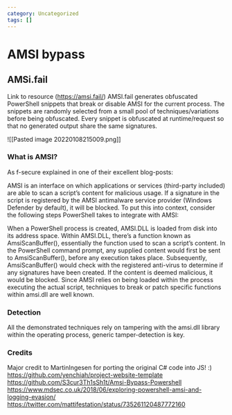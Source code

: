 ```yaml
---
category: Uncategorized
tags: []
---
```

# AMSI bypass

## AMSi.fail
Link to resource (https://amsi.fail/)
AMSI.fail generates obfuscated PowerShell snippets that break or disable AMSI for the current process. The snippets are randomly selected from a small pool of techniques/variations before being obfuscated. Every snippet is obfuscated at runtime/request so that no generated output share the same signatures.

![[Pasted image 20220108215009.png]]


### What is AMSI?
As f-secure explained in one of their excellent blog-posts:

AMSI is an interface on which applications or services (third-party included) are able to scan a script’s content for malicious usage. If a signature in the script is registered by the AMSI antimalware service provider (Windows Defender by default), it will be blocked.
To put this into context, consider the following steps PowerShell takes to integrate with AMSI:

When a PowerShell process is created, AMSI.DLL is loaded from disk into its address space.
Within AMSI.DLL, there’s a function known as AmsiScanBuffer(), essentially the function used to scan a script’s content.
In the PowerShell command prompt, any supplied content would first be sent to AmsiScanBuffer(), before any execution takes place.
Subsequently, AmsiScanBuffer() would check with the registered anti-virus to determine if any signatures have been created.
If the content is deemed malicious, it would be blocked.
Since AMSI relies on being loaded within the process executing the actual script, techniques to break or patch specific functions within amsi.dll are well known.

### Detection
All the demonstrated techniques rely on tampering with the amsi.dll library within the operating process, generic tamper-detection is key.

### Credits
Major credit to MartinIngesen for porting the original C# code into JS! :)
https://github.com/yenchiah/project-website-template
https://github.com/S3cur3Th1sSh1t/Amsi-Bypass-Powershell
https://www.mdsec.co.uk/2018/06/exploring-powershell-amsi-and-logging-evasion/
https://twitter.com/mattifestation/status/735261120487772160
